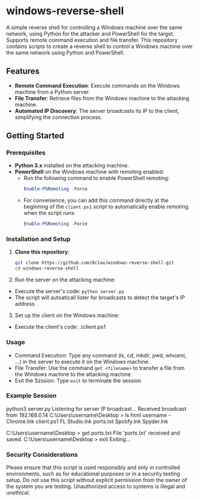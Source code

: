 # windows-reverse-shell
A simple reverse shell for controlling a Windows machine over the same network, using Python for the attacker and PowerShell for the target. Supports remote command execution and file transfer.
This repository contains scripts to create a reverse shell to control a Windows machine over the same network using Python and PowerShell.

## Features
- **Remote Command Execution**: Execute commands on the Windows machine from a Python server.
- **File Transfer**: Retrieve files from the Windows machine to the attacking machine.
- **Automated IP Discovery**: The server broadcasts its IP to the client, simplifying the connection process.


## Getting Started

### Prerequisites
- **Python 3.x** installed on the attacking machine.
- **PowerShell** on the Windows machine with remoting enabled:
  - Run the following command to enable PowerShell remoting:
    ```powershell
    Enable-PSRemoting -Force
    ```
  - For convenience, you can add this command directly at the beginning of the `client.ps1` script to automatically enable remoting when the script runs:
    ```powershell
    Enable-PSRemoting -Force
    ```

### Installation and Setup
1. **Clone this repository**:
   ```bash
   git clone https://github.com/0c1av/windows-reverse-shell.git
   cd windows-reverse-shell
   ```
2. Run the server on the attacking machine:
- Execute the server's code: `python server.py`
- The script will autoaticall lister for broadcasts to detect the target's IP address

3. Set up the client on the Windows machine:
- Execute the client's code: .\client.ps1


### Usage
- Command Execution: Type any command (ls, cd, mkdir, pwd, whoami, ...) in the server to execute it on the Windows machine.
- File Transfer: Use the command `get <filename>` to transfer a file from the Windows machine to the attacking machine
- Exit the Szssion: Type `exit` to terminate the session

### Example Session
python3 server.py 
Listening for server IP broadcast...
Received broadcast from 192.168.0.14
C:\Users\username\Desktop > ls
html
username - Chrome.lnk
client.ps1
FL Studio.lnk
ports.txt
Spotify.lnk
Spyder.lnk

C:\Users\username\Desktop > get ports.txt
File 'ports.txt' received and saved.
C:\Users\username\Desktop > exit
Exiting...

### Security Considerations
Please ensure that this script is used responsibly and only in controlled environments, such as for educational purposes or in a security testing setup. Do not use this script without explicit permission from the owner of the system you are testing. Unauthorized access to systems is illegal and unethical.
